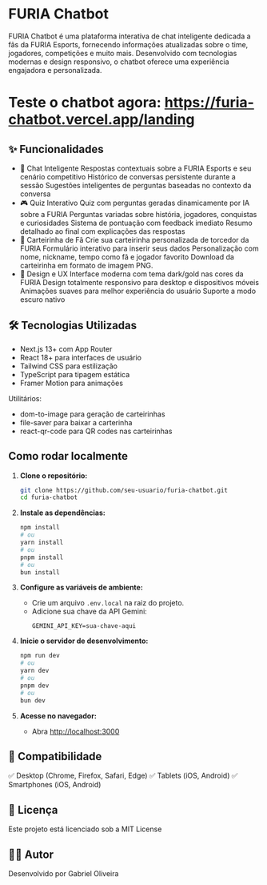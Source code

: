 # FURIA Chatbot

FURIA Chatbot é uma plataforma interativa de chat inteligente dedicada a fãs da FURIA Esports, fornecendo informações atualizadas sobre o time, jogadores, competições e muito mais.
Desenvolvido com tecnologias modernas e design responsivo, o chatbot oferece uma experiência engajadora e personalizada.

# Teste o chatbot agora: https://furia-chatbot.vercel.app/landing

## ✨ Funcionalidades

- 🤖 Chat Inteligente
Respostas contextuais sobre a FURIA Esports e seu cenário competitivo
Histórico de conversas persistente durante a sessão
Sugestões inteligentes de perguntas baseadas no contexto da conversa
- 🎮 Quiz Interativo
Quiz com perguntas geradas dinamicamente por IA sobre a FURIA
Perguntas variadas sobre história, jogadores, conquistas e curiosidades
Sistema de pontuação com feedback imediato
Resumo detalhado ao final com explicações das respostas
- 🎫 Carteirinha de Fã
Crie sua carteirinha personalizada de torcedor da FURIA
Formulário interativo para inserir seus dados
Personalização com nome, nickname, tempo como fã e jogador favorito
Download da carteirinha em formato de imagem PNG.
- 🎨 Design e UX
Interface moderna com tema dark/gold nas cores da FURIA
Design totalmente responsivo para desktop e dispositivos móveis
Animações suaves para melhor experiência do usuário
Suporte a modo escuro nativo

## 🛠️ Tecnologias Utilizadas

- Next.js 13+ com App Router
- React 18+ para interfaces de usuário
- Tailwind CSS para estilização
- TypeScript para tipagem estática
- Framer Motion para animações

Utilitários:

- dom-to-image para geração de carteirinhas
- file-saver para baixar a carterinha
- react-qr-code para QR codes nas carteirinhas


## Como rodar localmente

1. **Clone o repositório:**

   ```bash
   git clone https://github.com/seu-usuario/furia-chatbot.git
   cd furia-chatbot
   ```

2. **Instale as dependências:**

   ```bash
   npm install
   # ou
   yarn install
   # ou
   pnpm install
   # ou
   bun install
   ```

3. **Configure as variáveis de ambiente:**

   - Crie um arquivo `.env.local` na raiz do projeto.
   - Adicione sua chave da API Gemini:
     ```
     GEMINI_API_KEY=sua-chave-aqui
     ```

4. **Inicie o servidor de desenvolvimento:**

   ```bash
   npm run dev
   # ou
   yarn dev
   # ou
   pnpm dev
   # ou
   bun dev
   ```

5. **Acesse no navegador:**
   - Abra [http://localhost:3000](http://localhost:3000)

## 📱 Compatibilidade
✅ Desktop (Chrome, Firefox, Safari, Edge)
✅ Tablets (iOS, Android)
✅ Smartphones (iOS, Android)

## 📃 Licença
Este projeto está licenciado sob a MIT License

## 👨‍💻 Autor
Desenvolvido por Gabriel Oliveira


